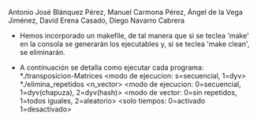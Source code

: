 Antonio José Blánquez Pérez, Manuel Carmona Pérez, Ángel de la Vega Jiménez, David Erena Casado, Diego Navarro Cabrera

- Hemos incorporado un makefile, de tal manera que si se teclea 'make' en la consola se generarán los ejecutables y, si se teclea 'make clean', se eliminarán.

- A continuación se detalla como ejecutar cada programa:
	*./transposicion-Matrices <filas> <columnas> <modo de ejecucion: s=secuencial, 1=dyv> <umbral>
	*./elimina_repetidos <n_vector> <modo de ejecucion: 0=secuencial, 1=dyv(chapuza), 2=dyv(hash)> <umbral> <modo de vector: 0=sin repetidos, 1=todos iguales, 2=aleatorio> <solo tiempos: 0=activado 1=desactivado>
